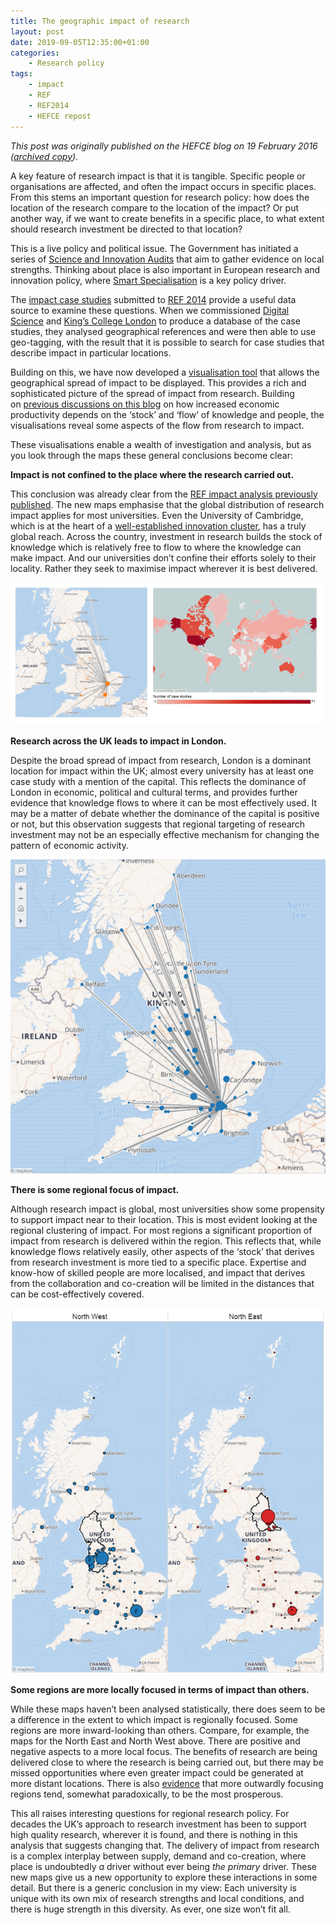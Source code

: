 ```yaml
---
title: The geographic impact of research
layout: post
date: 2019-09-05T12:35:00+01:00
categories:
    - Research policy
tags:
    - impact
    - REF
    - REF2014
    - HEFCE repost
---
```


*This post was originally published on the HEFCE blog on 19 February 2016 ([archived copy](https://webarchive.nationalarchives.gov.uk/20180405115402/http://blog.hefce.ac.uk/2016/02/19/from-here-to-there-the-geographic-impact-of-research/)).*

A key feature of research impact is that it is tangible. Specific people or organisations are affected, and often the impact occurs in specific places. From this stems an important question for research policy: how does the location of the research compare to the location of the impact? Or put another way, if we want to create benefits in a specific place, to what extent should research investment be directed to that location?

This is a live policy and political issue. The Government has initiated a series of [Science and Innovation Audits](https://www.gov.uk/government/publications/science-and-innovation-audits-submit-an-expression-of-interest) that aim to gather evidence on local strengths. Thinking about place is also important in European research and innovation policy, where [Smart Specialisation](https://ec.europa.eu/research/regions/index.cfm) is a key policy driver.

The [impact case studies](http://impact.ref.ac.uk/CaseStudies/) submitted to [REF 2014](https://www.ref.ac.uk/2014/) provide a useful data source to examine these questions. When we commissioned [Digital Science](https://www.digital-science.com/) and [King’s College London](http://www.kcl.ac.uk/sspp/policy-institute/Index.aspx) to produce a database of the case studies, they analysed geographical references and were then able to use geo-tagging, with the result that it is possible to search for case studies that describe impact in particular locations.

Building on this, we have now developed a [visualisation tool](https://re.ukri.org/research/ref-impact/#ImpactMap) that allows the geographical spread of impact to be displayed. This provides a rich and sophisticated picture of the spread of impact from research. Building on [previous discussions on this blog](https://webarchive.nationalarchives.gov.uk/20180405115402/http://blog.hefce.ac.uk/2015/07/15/how-universities-can-expand-the-nations-stock-and-flow/) on how increased economic productivity depends on the ‘stock’ and ‘flow’ of knowledge and people, the visualisations reveal some aspects of the flow from research to impact.

These visualisations enable a wealth of investigation and analysis, but as you look through the maps these general conclusions become clear:

**Impact is not confined to the place where the research carried out.**

This conclusion was already clear from the [REF impact analysis previously published](https://www.kcl.ac.uk/policy-institute/research-analysis/nature-scale-beneficiaries-research-impact). The new maps emphasise that the global distribution of research impact applies for most universities. Even the University of Cambridge, which is at the heart of a [well-established innovation cluster](https://en.wikipedia.org/wiki/Silicon_Fen), has a truly global reach. Across the country, investment in research builds the stock of knowledge which is relatively free to flow to where the knowledge can make impact. And our universities don’t confine their efforts solely to their locality. Rather they seek to maximise impact wherever it is best delivered.

![Impact of University of Cambridge, UK and global](/images/Impact-of-University-of-Cambridge-UK-and-global.png "Impact of University of Cambridge, UK and global")

**Research across the UK leads to impact in London.**

Despite the broad spread of impact from research, London is a dominant location for impact within the UK; almost every university has at least one case study with a mention of the capital. This reflects the dominance of London in economic, political and cultural terms, and provides further evidence that knowledge flows to where it can be most effectively used. It may be a matter of debate whether the dominance of the capital is positive or not, but this observation suggests that regional targeting of research investment may not be an especially effective mechanism for changing the pattern of economic activity.

![Universities that have impact in London](/images/Universities-that-have-impact-in-London.png "Universities that have impact in London")

**There is some regional focus of impact.**

Although research impact is global, most universities show some propensity to support impact near to their location. This is most evident looking at the regional clustering of impact. For most regions a significant proportion of impact from research is delivered within the region. This reflects that, while knowledge flows relatively easily, other aspects of the ‘stock’ that derives from research investment is more tied to a specific place. Expertise and know-how of skilled people are more localised, and impact that derives from the collaboration and co-creation will be limited in the distances that can be cost-effectively covered.

![Regional impact of the North East and North West](/images/Regional-impact-of-the-North-East-and-North-West.png
"Regional impact of the North East and North West")

**Some regions are more locally focused in terms of impact than others.**

While these maps haven’t been analysed statistically, there does seem to be a difference in the extent to which impact is regionally focused. Some regions are more inward-looking than others. Compare, for example, the maps for the North East and North West above. There are positive and negative aspects to a more local focus. The benefits of research are being delivered close to where the research is being carried out, but there may be missed opportunities where even greater impact could be generated at more distant locations. There is also [evidence](http://shura.shu.ac.uk/6437/1/Huggins_Johnston__Stride_-_ERD_Paper.pdf) that more outwardly focusing regions tend, somewhat paradoxically, to be the most prosperous.

This all raises interesting questions for regional research policy. For decades the UK’s approach to research investment has been to support high quality research, wherever it is found, and there is nothing in this analysis that suggests changing that. The delivery of impact from research is a complex interplay between supply, demand and co-creation, where place is undoubtedly *a* driver without ever being *the primary* driver. These new maps give us a new opportunity to explore these interactions in some detail. But there is a generic conclusion in my view: Each university is unique with its own mix of research strengths and local conditions, and there is huge strength in this diversity. As ever, one size won’t fit all.